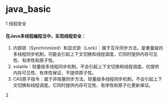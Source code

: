 # java_basic 

1   线程安全

#### 在Java多线程编程当中，实现线程安全：

1. 内部锁（Synchronized）和显式锁（Lock）：属于互斥同步方法，是重量级的多线程同步机制，可能会引起上下文切换和线程调度，它同时提供内存可见性、有序性和原子性。
2. volatile：轻量级多线程同步机制，不会引起上下文切换和线程调度。仅提供内存可见性、有序性保证，不提供原子性。
3. CAS原子指令：属于非阻塞同步方法，轻量级多线程同步机制，不会引起上下文切换和线程调度。它同时提供内存可见性、有序性和原子化更新保证。

2   









